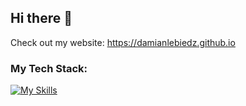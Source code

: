 ## Hi there 👋

Check out my website:
https://damianlebiedz.github.io

### My Tech Stack:

[![My Skills](https://skillicons.dev/icons?i=py,go,postgres,docker,cpp,r,java,html,css)](https://skillicons.dev)

<!--
**damianlebiedz/damianlebiedz** is a ✨ _special_ ✨ repository because its `README.md` (this file) appears on your GitHub profile.

Here are some ideas to get you started:

- 🔭 I’m currently working on ...
- 🌱 I’m currently learning ...
- 👯 I’m looking to collaborate on ...
- 🤔 I’m looking for help with ...
- 💬 Ask me about ...
- 📫 How to reach me: ...
- 😄 Pronouns: ...
- ⚡ Fun fact: ...
-->
